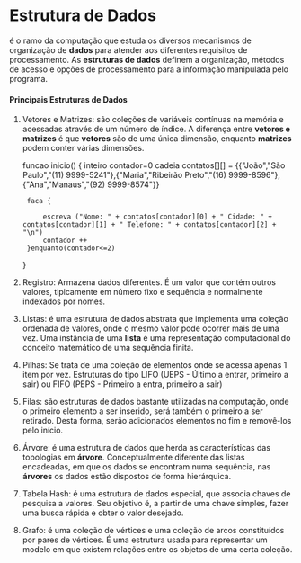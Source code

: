 # Estrutura de Dados

é o ramo da computação que estuda os diversos mecanismos de organização de **dados** para atender aos diferentes requisitos de processamento. As **estruturas de dados** definem a organização, métodos de acesso e opções de processamento para a informação manipulada pelo programa.



#### Principais Estruturas de Dados

1. Vetores e Matrizes: são coleções de variáveis contínuas na memória e acessadas através de um número de índice. A diferença entre **vetores e matrizes** é que **vetores** são de uma única dimensão, enquanto **matrizes** podem conter várias dimensões.

	funcao inicio()
	{
		inteiro contador=0
		cadeia contatos[][] = {{"João","São Paulo","(11) 9999-5241"},{"Maria","Ribeirão Preto","(16) 9999-8596"},{"Ana","Manaus","(92) 9999-8574"}}
	
		faca {
	
			escreva ("Nome: " + contatos[contador][0] + " Cidade: " + contatos[contador][1] + " Telefone: " + contatos[contador][2] + "\n")
			contador ++
		}enquanto(contador<=2)
		
	}
2. Registro: Armazena dados diferentes. É um valor que contém outros valores, tipicamente em número fixo e sequência e normalmente indexados por nomes.

3. Listas: é uma estrutura de dados abstrata que implementa uma coleção ordenada de valores, onde o mesmo valor pode ocorrer mais de uma vez. Uma instância de uma **lista** é uma representação computacional do conceito matemático de uma sequência finita.

4. Pilhas: Se trata de uma coleção de elementos onde se acessa apenas 1 item por vez. Estruturas do tipo LIFO (UEPS - Último a entrar, primeiro a sair) ou FIFO (PEPS - Primeiro a entra, primeiro a sair)

5. Filas: são estruturas de dados bastante utilizadas na computação, onde o primeiro elemento a ser inserido, será também o primeiro a ser retirado. Desta forma, serão adicionados elementos no fim e removê-los pelo início.

6. Árvore: é uma estrutura de dados que herda as características das topologias em **árvore**. Conceptualmente diferente das listas encadeadas, em que os dados se encontram numa sequência, nas **árvores** os dados estão dispostos de forma hierárquica.

7. Tabela Hash: é uma estrutura de dados especial, que associa chaves de pesquisa a valores. Seu objetivo é, a partir de uma chave simples, fazer uma busca rápida e obter o valor desejado.

8. Grafo: é uma coleção de vértices e uma coleção de arcos constituídos por pares de vértices. É uma estrutura usada para representar um modelo em que existem relações entre os objetos de uma certa coleção.





